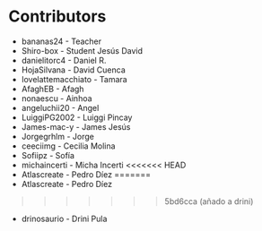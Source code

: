 Contributors
============
- bananas24          - Teacher
- Shiro-box          - Student Jesús David
- danielitorc4       - Daniel R.
- HojaSilvana        - David Cuenca
- lovelattemacchiato - Tamara
- AfaghEB            - Afagh
- nonaescu           - Ainhoa
- angeluchii20       - Angel
- LuiggiPG2002       - Luiggi Pincay 
- James-mac-y        - James Jesús
- Jorgegrhlm         - Jorge
- ceeciimg           - Cecilia Molina
- Sofiipz            - Sofía
- michaincerti       - Micha Incerti
<<<<<<< HEAD
- Atlascreate        - Pedro Díez
=======
- Atlascreate	     - Pedro Díez
>>>>>>> 5bd6cca (añado a drini)
- drinosaurio        - Drini Pula
